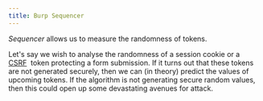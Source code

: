 ```yaml
---
title: Burp Sequencer
---
```


_Sequencer_ allows us to measure the randomness of tokens.

Let's say we wish to analyse the randomness of a session cookie or a [CSRF](/knowledge/offsec/glossary/CSRF.md)  token protecting a form submission. If it turns out that these tokens are not generated securely, then we can (in theory) predict the values of upcoming tokens. If the algorithm is not generating secure random values, then this could open up some devastating avenues for attack.
